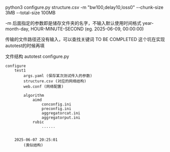 python3 configure.py structure.csv -m "bw100,delay10,loss0" --chunk-size 3MB --total-size 100MB

-m 后面指定的参数即是储存文件夹的名字，不输入默认使用时间格式 year-month-day, HOUR-MINUTE-SECOND (eg. 2025-06-09, 00:00:00)

传输的文件路径还没有输入，可以查找关键词 TO BE COMPLETED
这个坑在实现autotest的时候再填

文件结构
autotest
    configure.py
    
    configure
        test1
            args.yaml (保存某次测试传入的参数)
            structure.csv (对应的网络结构)
            web.conf (网络配置)

            algorithm
                aimd
                    conconfig.ini
                    preconfig.ini
                    aggregatorcat.ini
                    aggregatorput.ini
                rubic
                    ......


        2025-06-07 20:25:01
            (类似结构)
